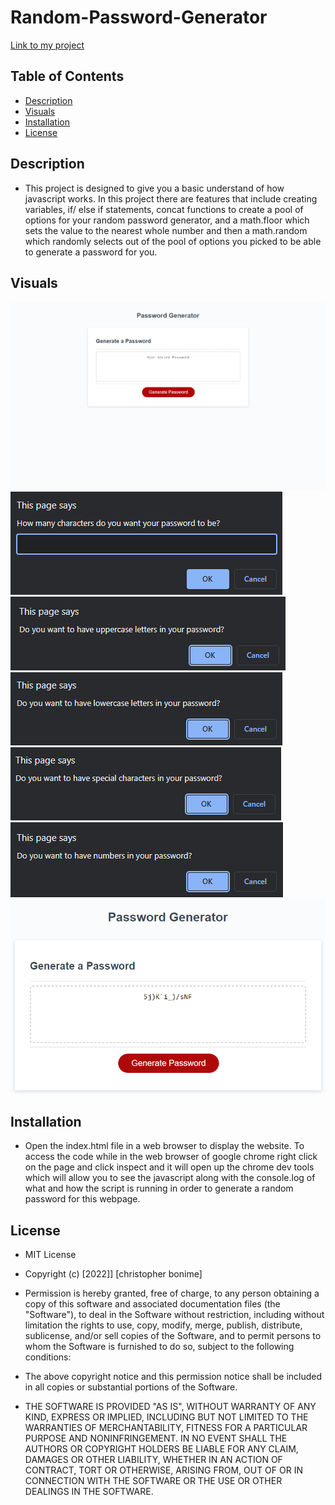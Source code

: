 # Random-Password-Generator

[Link to my project](https://cujion.github.io/random-pasword-generator/)

## Table of Contents
- [Description](#description)
- [Visuals](#visuals)
- [Installation](#installation)
- [License](#license)


## Description
* This project is designed to give you a basic understand of how javascript 
works. In this project there are features that include creating variables, 
if/ else if statements, concat functions to create a pool of options for your 
random password generator, and a math.floor which sets the value to the nearest 
whole number and then a math.random which randomly selects out of the pool of 
options you picked to be able to generate a password for you.

## Visuals
![Whole webpage visual](./Assets/images/fullpageview.png)
![Password length](./Assets/images/passwordlength.png)
![Uppercase](./Assets/images/uppercase.png)
![Lowercase](./Assets/images/lowercase.png)
![Special characters](./Assets/images/speicalcharacters.png)
![Numbers](./Assets/images/numbers.png)
![Password generated](./Assets/images/passwordgenerated.png)

## Installation
* Open the index.html file in a web browser to display the website. To access 
the code while in the web browser of google chrome right click on the page and 
click inspect and it will open up the chrome dev tools which will allow you to 
see the javascript along with the console.log of what and how the script is 
running in order to generate a random password for this webpage. 

## License
* MIT License

* Copyright (c) [2022]] [christopher bonime]

* Permission is hereby granted, free of charge, to any person obtaining a copy
of this software and associated documentation files (the "Software"), to deal
in the Software without restriction, including without limitation the rights
to use, copy, modify, merge, publish, distribute, sublicense, and/or sell
copies of the Software, and to permit persons to whom the Software is
furnished to do so, subject to the following conditions:

* The above copyright notice and this permission notice shall be included in all
copies or substantial portions of the Software.

* THE SOFTWARE IS PROVIDED "AS IS", WITHOUT WARRANTY OF ANY KIND, EXPRESS OR
IMPLIED, INCLUDING BUT NOT LIMITED TO THE WARRANTIES OF MERCHANTABILITY,
FITNESS FOR A PARTICULAR PURPOSE AND NONINFRINGEMENT. IN NO EVENT SHALL THE
AUTHORS OR COPYRIGHT HOLDERS BE LIABLE FOR ANY CLAIM, DAMAGES OR OTHER
LIABILITY, WHETHER IN AN ACTION OF CONTRACT, TORT OR OTHERWISE, ARISING FROM,
OUT OF OR IN CONNECTION WITH THE SOFTWARE OR THE USE OR OTHER DEALINGS IN THE
SOFTWARE.
